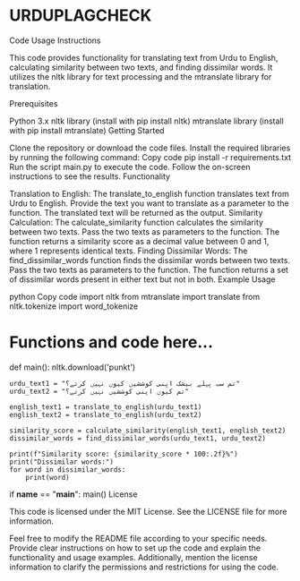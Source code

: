 # URDUPLAGCHECK
Code Usage Instructions

This code provides functionality for translating text from Urdu to English, calculating similarity between two texts, and finding dissimilar words. It utilizes the nltk library for text processing and the mtranslate library for translation.

Prerequisites

Python 3.x
nltk library (install with pip install nltk)
mtranslate library (install with pip install mtranslate)
Getting Started

Clone the repository or download the code files.
Install the required libraries by running the following command:
Copy code
pip install -r requirements.txt
Run the script main.py to execute the code.
Follow the on-screen instructions to see the results.
Functionality

Translation to English:
The translate_to_english function translates text from Urdu to English.
Provide the text you want to translate as a parameter to the function.
The translated text will be returned as the output.
Similarity Calculation:
The calculate_similarity function calculates the similarity between two texts.
Pass the two texts as parameters to the function.
The function returns a similarity score as a decimal value between 0 and 1, where 1 represents identical texts.
Finding Dissimilar Words:
The find_dissimilar_words function finds the dissimilar words between two texts.
Pass the two texts as parameters to the function.
The function returns a set of dissimilar words present in either text but not in both.
Example Usage

python
Copy code
import nltk
from mtranslate import translate
from nltk.tokenize import word_tokenize

# Functions and code here...

def main():
    nltk.download('punkt')
    
    urdu_text1 = "تم سب پہلے بیشک اپنی کوششیں کیوں نہیں کرتے؟"
    urdu_text2 = "تم کیوں اپنی کوششیں نہیں کرتے؟"

    english_text1 = translate_to_english(urdu_text1)
    english_text2 = translate_to_english(urdu_text2)

    similarity_score = calculate_similarity(english_text1, english_text2)
    dissimilar_words = find_dissimilar_words(urdu_text1, urdu_text2)

    print(f"Similarity score: {similarity_score * 100:.2f}%")
    print("Dissimilar words:")
    for word in dissimilar_words:
        print(word)

if __name__ == "__main__":
    main()
License

This code is licensed under the MIT License. See the LICENSE file for more information.

Feel free to modify the README file according to your specific needs. Provide clear instructions on how to set up the code and explain the functionality and usage examples. Additionally, mention the license information to clarify the permissions and restrictions for using the code.
